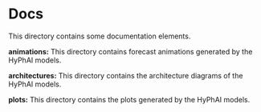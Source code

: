 # Docs

This directory contains some documentation elements. 

**animations:** This directory contains forecast animations generated by the HyPhAI models.

**architectures:** This directory contains the architecture diagrams of the HyPhAI models.

**plots:** This directory contains the plots generated by the HyPhAI models.
